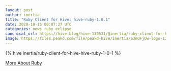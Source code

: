 ```yaml
---
layout: post
author: inertia
title: "Ruby Client for Hive: hive-ruby-1.0.1"
date: 2020-10-15 00:07:27 UTC
categories: news ruby eclipse
canonical_url: https://hive.blog/hive-139531/@inertia/ruby-client-for-hive-hive-ruby-1-0-1
image: https://files.peakd.com/file/peakd-hive/inertia/aJnQFjOw-logo-128.png
---
```

{% hive inertia/ruby-client-for-hive-hive-ruby-1-0-1 %}

[More About Ruby](/ruby)
